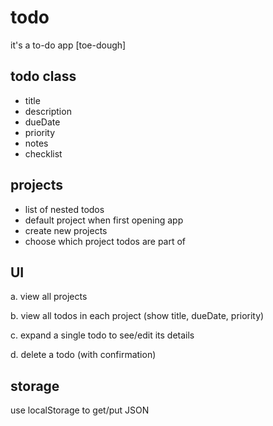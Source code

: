 # todo
it's a to-do app [toe-dough]


## todo class
  * title
  * description
  * dueDate
  * priority
  * notes
  * checklist
## projects
  * list of nested todos
  * default project when first opening app
  * create new projects
  * choose which project todos are part of


## UI
a. view all projects

b. view all todos in each project (show title, dueDate, priority)

c. expand a single todo to see/edit its details

d. delete a todo (with confirmation)


## storage

use localStorage to get/put JSON